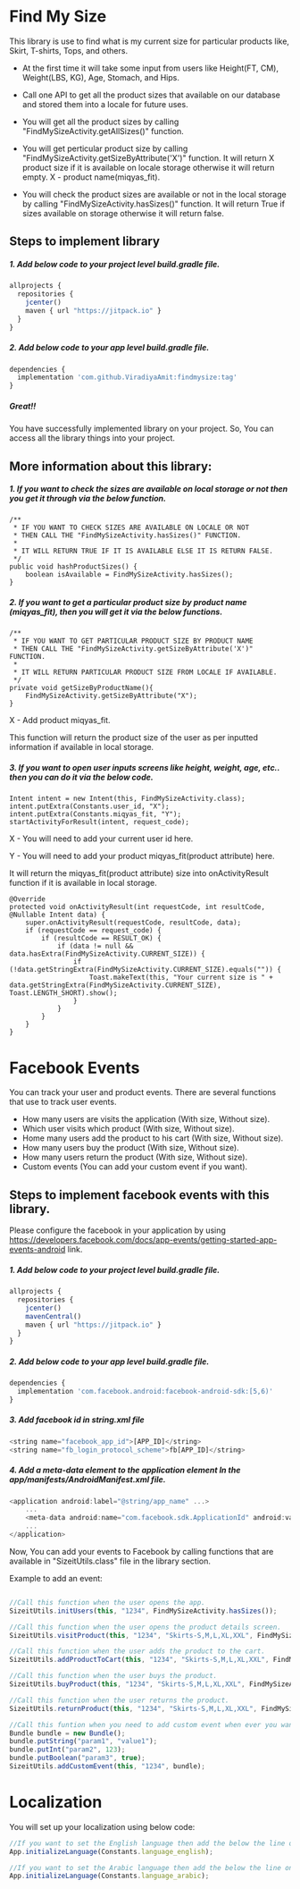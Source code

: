 # Find My Size

This library is use to find what is my current size for particular products like, Skirt, T-shirts, Tops, and others.

- At the first time it will take some input from users like Height(FT, CM), Weight(LBS, KG), Age, Stomach, and Hips.

- Call one API to get all the product sizes that available on our database and stored them into a locale for future uses.

- You will get all the product sizes by calling "FindMySizeActivity.getAllSizes()" function.

- You will get perticular product size by calling "FindMySizeActivity.getSizeByAttribute('X')" function.
It will return X product size if it is available on locale storage otherwise it will return empty.
X - product name(miqyas_fit).

- You will check the product sizes are available or not in the local storage by calling "FindMySizeActivity.hasSizes()" function.
It will return True if sizes available on storage otherwise it will return false.




## Steps to implement library

##### 1. Add below code to your project level build.gradle file.

```javascript
allprojects {
  repositories {
    jcenter()
    maven { url "https://jitpack.io" }
  }
}
```

##### 2. Add below code to your app level build.gradle file.

```javascript
dependencies {
  implementation 'com.github.ViradiyaAmit:findmysize:tag'
}
```

##### Great!!
You have successfully implemented library on your project. So, You can access all the library things into your project.




## More information about this library:

##### 1. If you want to check the sizes are available on local storage or not then you get it through via the below function.

    /**
     * IF YOU WANT TO CHECK SIZES ARE AVAILABLE ON LOCALE OR NOT
     * THEN CALL THE "FindMySizeActivity.hasSizes()" FUNCTION.
     *
     * IT WILL RETURN TRUE IF IT IS AVAILABLE ELSE IT IS RETURN FALSE.
     */
    public void hashProductSizes() {
        boolean isAvailable = FindMySizeActivity.hasSizes();
    }
    
    
##### 2. If you want to get a particular product size by product name (miqyas_fit), then you will get it via the below functions.

    /**
     * IF YOU WANT TO GET PARTICULAR PRODUCT SIZE BY PRODUCT NAME
     * THEN CALL THE "FindMySizeActivity.getSizeByAttribute('X')" FUNCTION.
     *
     * IT WILL RETURN PARTICULAR PRODUCT SIZE FROM LOCALE IF AVAILABLE.
     */
    private void getSizeByProductName(){
        FindMySizeActivity.getSizeByAttribute("X");
    }
	

X - Add product miqyas_fit.

This function will return the product size of the user as per inputted information if available in local storage.


##### 3. If you want to open user inputs screens like height, weight, age, etc.. then you can do it via the below code.

	Intent intent = new Intent(this, FindMySizeActivity.class);
    intent.putExtra(Constants.user_id, "X");
    intent.putExtra(Constants.miqyas_fit, "Y");
    startActivityForResult(intent, request_code);

X - You will need to add your current user id here.

Y - You will need to add your product miqyas_fit(product attribute) here.

It will return the miqyas_fit(product attribute) size into onActivityResult function if it is available in local storage. 

    @Override
    protected void onActivityResult(int requestCode, int resultCode, @Nullable Intent data) {
        super.onActivityResult(requestCode, resultCode, data);
        if (requestCode == request_code) {
            if (resultCode == RESULT_OK) {
                if (data != null && data.hasExtra(FindMySizeActivity.CURRENT_SIZE)) {
                    if (!data.getStringExtra(FindMySizeActivity.CURRENT_SIZE).equals("")) {
                        Toast.makeText(this, "Your current size is " + data.getStringExtra(FindMySizeActivity.CURRENT_SIZE), Toast.LENGTH_SHORT).show();
                    }
                }
            }
        }
    }




# Facebook Events

You can track your user and product events. There are several functions that use to track user events.

- How many users are visits the application (With size, Without size).
- Which user visits which product (With size, Without size).
- Home many users add the product to his cart (With size, Without size).
- How many users buy the product (With size, Without size).
- How many users return the product (With size, Without size).
- Custom events (You can add your custom event if you want).

## Steps to implement facebook events with this library. 

Please configure the facebook in your application by using https://developers.facebook.com/docs/app-events/getting-started-app-events-android link.

##### 1. Add below code to your project level build.gradle file.
```javascript
allprojects {
  repositories {
    jcenter()
    mavenCentral()
    maven { url "https://jitpack.io" }
  }
}
```

##### 2. Add below code to your app level build.gradle file.

```javascript
dependencies {
  implementation 'com.facebook.android:facebook-android-sdk:[5,6)'
}
```

##### 3. Add facebook id in string.xml file

```javascript
<string name="facebook_app_id">[APP_ID]</string>
<string name="fb_login_protocol_scheme">fb[APP_ID]</string>
```

##### 4. Add a meta-data element to the application element In the app/manifests/AndroidManifest.xml file.

```javascript
<application android:label="@string/app_name" ...>
    ...
    <meta-data android:name="com.facebook.sdk.ApplicationId" android:value="@string/facebook_app_id"/>
    ...
</application>
```

Now, You can add your events to Facebook by calling functions that are available in "SizeitUtils.class" file in the library section.

Example to add an event:

```javascript

//Call this function when the user opens the app.
SizeitUtils.initUsers(this, "1234", FindMySizeActivity.hasSizes());

//Call this function when the user opens the product details screen.
SizeitUtils.visitProduct(this, "1234", "Skirts-S,M,L,XL,XXL", FindMySizeActivity.hasSizes());

//Call this function when the user adds the product to the cart.
SizeitUtils.addProductToCart(this, "1234", "Skirts-S,M,L,XL,XXL", FindMySizeActivity.hasSizes());

//Call this function when the user buys the product.
SizeitUtils.buyProduct(this, "1234", "Skirts-S,M,L,XL,XXL", FindMySizeActivity.hasSizes());

//Call this function when the user returns the product.
SizeitUtils.returnProduct(this, "1234", "Skirts-S,M,L,XL,XXL", FindMySizeActivity.hasSizes());

//Call this funtion when you need to add custom event when ever you want.
Bundle bundle = new Bundle();
bundle.putString("param1", "value1");
bundle.putInt("param2", 123);
bundle.putBoolean("param3", true);
SizeitUtils.addCustomEvent(this, "1234", bundle);
```




# Localization

You will set up your localization using below code:

```javascript
//If you want to set the English language then add the below the line on your application class.
App.initializeLanguage(Constants.language_english);

//If you want to set the Arabic language then add the below the line on your application class.
App.initializeLanguage(Constants.language_arabic);
```
